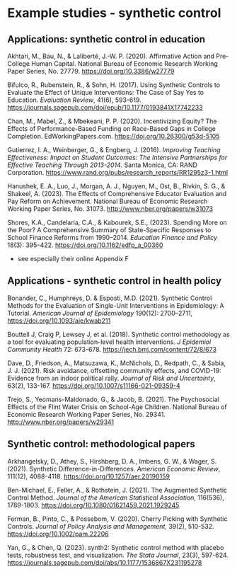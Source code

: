 # Example studies - synthetic control

## Applications: synthetic control in education

Akhtari, M., Bau, N., & Laliberté, J.-W. P. (2020). Affirmative Action and Pre-College Human Capital. National Bureau of Economic Research Working Paper Series, No. 27779. https://doi.org/10.3386/w27779 

Bifulco, R., Rubenstein, R., & Sohn, H. (2017). Using Synthetic Controls to Evaluate the Effect of Unique Interventions: The Case of Say Yes to Education. *Evaluation Review*, 41(6), 593-619. https://journals.sagepub.com/doi/epub/10.1177/0193841X17742233

Chan, M., Mabel, Z., & Mbekeani, P. P. (2020). Incentivizing Equity? The Effects of Performance-Based Funding on Race-Based Gaps in College Completion. EdWorkingPapers.com. https://doi.org/10.26300/g53d-5105 

Gutierrez, I. A., Weinberger, G., & Engberg, J. (2016). *Improving Teaching Effectiveness: Impact on Student Outcomes: The Intensive Partnerships for Effective Teaching Through 2013-2014*. Santa Monica, CA: RAND Corporation. https://www.rand.org/pubs/research_reports/RR1295z3-1.html

Hanushek, E. A., Luo, J., Morgan, A. J., Nguyen, M., Ost, B., Rivkin, S. G., & Shakeel, A. (2023). The Effects of Comprehensive Educator Evaluation and Pay Reform on Achievement. National Bureau of Economic Research Working Paper Series, No. 31073. http://www.nber.org/papers/w31073

Shores, K.A., Candelaria, C.A., & Kabourek, S.E., (2023). Spending More on the Poor? A Comprehensive Summary of State-Specific Responses to School Finance Reforms from 1990–2014. *Education Finance and Policy* 18(3): 395–422. https://doi.org/10.1162/edfp_a_00360
* see especially their online Appendix F

## Applications - synthetic control in health policy

Bonander, C., Humphreys, D. & Esposti, M.D. (2021). Synthetic Control Methods for the Evaluation of Single-Unit Interventions in Epidemiology: A Tutorial. *American Journal of Epidemiology* 190(12): 2700–2711, https://doi.org/10.1093/aje/kwab211

Bouttell J, Craig P, Lewsey J, et al. (2018). Synthetic control methodology as a tool for evaluating population-level health interventions. *J Epidemiol Community Health* 72: 673-678. https://jech.bmj.com/content/72/8/673

Dave, D., Friedson, A., Matsuzawa, K., McNichols, D., Redpath, C., & Sabia, J. J. (2021). Risk avoidance, offsetting community effects, and COVID-19: Evidence from an indoor political rally. *Journal of Risk and Uncertainty*, 63(2), 133-167. https://doi.org/10.1007/s11166-021-09359-4

Trejo, S., Yeomans-Maldonado, G., & Jacob, B. (2021). The Psychosocial Effects of the Flint Water Crisis on School-Age Children. National Bureau of Economic Research Working Paper Series, No. 29341. http://www.nber.org/papers/w29341

## Synthetic control: methodological papers

Arkhangelsky, D., Athey, S., Hirshberg, D. A., Imbens, G. W., & Wager, S. (2021). Synthetic Difference-in-Differences. *American Economic Review*, 111(12), 4088-4118. https://doi.org/10.1257/aer.20190159 

Ben-Michael, E., Feller, A., & Rothstein, J. (2021). The Augmented Synthetic Control Method. *Journal of the American Statistical Association*, 116(536), 1789-1803. https://doi.org/10.1080/01621459.2021.1929245 

Ferman, B., Pinto, C., & Possebom, V. (2020). Cherry Picking with Synthetic Controls. *Journal of Policy Analysis and Management*, 39(2), 510-532. https://doi.org/10.1002/pam.22206 

Yan, G., & Chen, Q. (2023). synth2: Synthetic control method with placebo tests, robustness test, and visualization. *The Stata Journal*, 23(3), 597-624. https://journals.sagepub.com/doi/abs/10.1177/1536867X231195278

